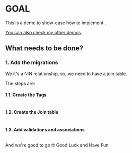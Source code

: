 # GOAL

This is a demo to show-case how to implement .

[You can also check my other demos](https://github.com/andrerferrer/dedemos/blob/master/README.md#ded%C3%A9mos).

## What needs to be done?

### 1. Add the migrations

We it's a N:N relationship, so, we need to have a join table.

The steps are:
#### 1.1. Create the Tags
```ruby
```
#### 1.2. Create the Join table
```ruby
```
#### 1.3. Add validations and associations
```ruby
```

And we're good to go 🤓
Good Luck and Have Fun